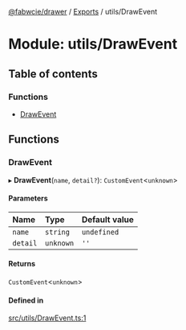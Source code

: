 [@fabwcie/drawer](../README.md) / [Exports](../modules.md) / utils/DrawEvent

# Module: utils/DrawEvent

## Table of contents

### Functions

- [DrawEvent](utils_DrawEvent.md#drawevent)

## Functions

### DrawEvent

▸ **DrawEvent**(`name`, `detail?`): `CustomEvent`<`unknown`\>

#### Parameters

| Name | Type | Default value |
| :------ | :------ | :------ |
| `name` | `string` | `undefined` |
| `detail` | `unknown` | `''` |

#### Returns

`CustomEvent`<`unknown`\>

#### Defined in

[src/utils/DrawEvent.ts:1](https://github.com/fabwcie/drawer/blob/master/src/utils/DrawEvent.ts#L1)
